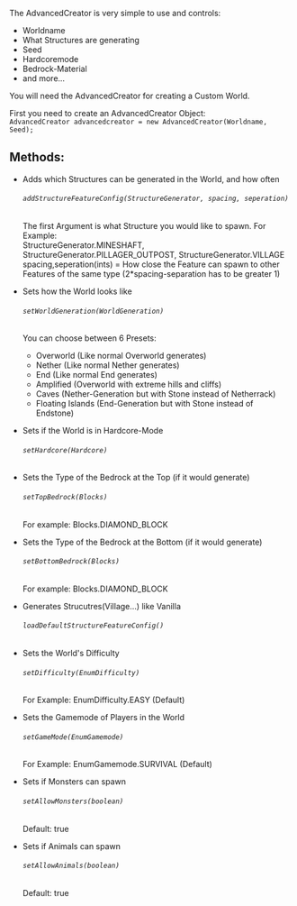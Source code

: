 The AdvancedCreator is very simple to use and controls:
  - Worldname
  - What Structures are generating
  - Seed
  - Hardcoremode
  - Bedrock-Material
  - and more...
  
You will need the AdvancedCreator for creating a Custom World.

First you need to create an AdvancedCreator Object: <br>
``` AdvancedCreator advancedcreator = new AdvancedCreator(Worldname, Seed); ```

## Methods:
  - Adds which Structures can be generated in the World, and how often
    ###### ``` addStructureFeatureConfig(StructureGenerator, spacing, seperation) ```<br>
    The first Argument is what Structure you would like to spawn. For Example:<br>
    StructureGenerator.MINESHAFT, StructureGenerator.PILLAGER_OUTPOST, StructureGenerator.VILLAGE
    spacing,seperation(ints) = How close the Feature can spawn to other Features of the same type (2*spacing-separation has to be greater 1)
    
  - Sets how the World looks like
    ###### ``` setWorldGeneration(WorldGeneration) ```<br>
    You can choose between 6 Presets: <br>
      - Overworld (Like normal Overworld generates)
      - Nether (Like normal Nether generates)
      - End (Like normal End generates)
      - Amplified (Overworld with extreme hills and cliffs)
      - Caves (Nether-Generation but with Stone instead of Netherrack)
      - Floating Islands (End-Generation but with Stone instead of Endstone)
      
   - Sets if the World is in Hardcore-Mode
     ###### ``` setHardcore(Hardcore) ```<br>
     
   - Sets the Type of the Bedrock at the Top (if it would generate)
     ###### ``` setTopBedrock(Blocks) ```<br>
     For example: Blocks.DIAMOND_BLOCK
     
   - Sets the Type of the Bedrock at the Bottom (if it would generate)
     ###### ``` setBottomBedrock(Blocks) ```<br>
     For example: Blocks.DIAMOND_BLOCK
     
   - Generates Strucutres(Village...) like Vanilla
     ###### ``` loadDefaultStructureFeatureConfig() ```<br>
     
   - Sets the World's Difficulty
     ###### ``` setDifficulty(EnumDifficulty) ```<br>
     For Example: EnumDifficulty.EASY (Default)
     
   - Sets the Gamemode of Players in the World
     ###### ``` setGameMode(EnumGamemode) ```<br>
     For Example: EnumGamemode.SURVIVAL (Default)
     
   - Sets if Monsters can spawn
      ###### ``` setAllowMonsters(boolean) ```<br>
      Default: true
      
   - Sets if Animals can spawn
      ###### ``` setAllowAnimals(boolean) ```<br>
      Default: true
  
  
